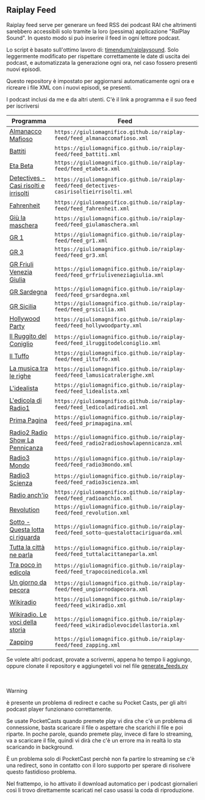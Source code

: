 ## Raiplay Feed

Raiplay feed serve per generare un feed RSS dei podcast RAI che altrimenti sarebbero accessibili solo tramite la loro (pessima) applicazione "RaiPlay Sound". In questo modo si può inserire il feed in ogni lettore podcast.

Lo script è basato sull'ottimo lavoro di: [timendum/raiplaysound](https://github.com/timendum/raiplaysound). Solo leggermente modificato per rispettare correttamente le date di uscita dei podcast, e automatizzata la generazione ogni ora, nel caso fossero presenti nuovi episodi. 

Questo repository è impostato per aggiornarsi automaticamente ogni ora e ricreare i file XML con i nuovi episodi, se presenti. 

I podcast inclusi da me e da altri utenti. C'è il link a programma e il suo feed per iscriversi

| Programma | Feed |
|-----------|------|
| [Almanacco Mafioso](https://www.raiplaysound.it/programmi/almanaccomafioso) | `https://giuliomagnifico.github.io/raiplay-feed/feed_almanaccomafioso.xml` |
| [Battiti](https://www.raiplaysound.it/programmi/battiti) | `https://giuliomagnifico.github.io/raiplay-feed/feed_battiti.xml` |
| [Eta Beta](https://www.raiplaysound.it/programmi/etabeta) | `https://giuliomagnifico.github.io/raiplay-feed/feed_etabeta.xml` |
| [Detectives - Casi risolti e irrisolti](https://www.raiplaysound.it/programmi/detectives-casirisoltieirrisolti) | `https://giuliomagnifico.github.io/raiplay-feed/feed_detectives-casirisoltieirrisolti.xml` |
| [Fahrenheit](https://www.raiplaysound.it/programmi/fahrenheit) | `https://giuliomagnifico.github.io/raiplay-feed/feed_fahrenheit.xml` |
| [Giù la maschera](https://www.raiplaysound.it/programmi/giulamaschera) | `https://giuliomagnifico.github.io/raiplay-feed/feed_giulamaschera.xml` |
| [GR 1](https://www.raiplaysound.it/programmi/gr1) | `https://giuliomagnifico.github.io/raiplay-feed/feed_gr1.xml` |
| [GR 3](https://www.raiplaysound.it/programmi/gr3) | `https://giuliomagnifico.github.io/raiplay-feed/feed_gr3.xml` |
| [GR Friuli Venezia Giulia](https://www.raiplaysound.it/programmi/grfriuliveneziagiulia) | `https://giuliomagnifico.github.io/raiplay-feed/feed_grfriuliveneziagiulia.xml` |
| [GR Sardegna](https://www.raiplaysound.it/programmi/grsardegna) | `https://giuliomagnifico.github.io/raiplay-feed/feed_grsardegna.xml` |
| [GR Sicilia](https://www.raiplaysound.it/programmi/grsicilia) | `https://giuliomagnifico.github.io/raiplay-feed/feed_grsicilia.xml` |
| [Hollywood Party](https://www.raiplaysound.it/programmi/hollywoodparty) | `https://giuliomagnifico.github.io/raiplay-feed/feed_hollywoodparty.xml` |
| [Il Ruggito del Coniglio](https://www.raiplaysound.it/programmi/ilruggitodelconiglio) | `https://giuliomagnifico.github.io/raiplay-feed/feed_ilruggitodelconiglio.xml` |
| [Il Tuffo](https://www.raiplaysound.it/programmi/iltuffo) | `https://giuliomagnifico.github.io/raiplay-feed/feed_iltuffo.xml` |
| [La musica tra le righe](https://www.raiplaysound.it/programmi/lamusicatralerighe) | `https://giuliomagnifico.github.io/raiplay-feed/feed_lamusicatralerighe.xml` |
| [L'idealista](https://www.raiplaysound.it/programmi/lidealista) | `https://giuliomagnifico.github.io/raiplay-feed/feed_lidealista.xml` |
| [L'edicola di Radio1](https://www.raiplaysound.it/programmi/ledicoladiradio1) | `https://giuliomagnifico.github.io/raiplay-feed/feed_ledicoladiradio1.xml` |
| [Prima Pagina](https://www.raiplaysound.it/programmi/primapagina) | `https://giuliomagnifico.github.io/raiplay-feed/feed_primapagina.xml` |
| [Radio2 Radio Show La Pennicanza](https://www.raiplaysound.it/programmi/radio2radioshowlapennicanza) | `https://giuliomagnifico.github.io/raiplay-feed/feed_radio2radioshowlapennicanza.xml` |
| [Radio3 Mondo](https://www.raiplaysound.it/programmi/radio3mondo) | `https://giuliomagnifico.github.io/raiplay-feed/feed_radio3mondo.xml` |
| [Radio3 Scienza](https://www.raiplaysound.it/programmi/radio3scienza) | `https://giuliomagnifico.github.io/raiplay-feed/feed_radio3scienza.xml` |
| [Radio anch'io](https://www.raiplaysound.it/programmi/radioanchio) | `https://giuliomagnifico.github.io/raiplay-feed/feed_radioanchio.xml` |
| [Revolution](https://www.raiplaysound.it/programmi/revolution) | `https://giuliomagnifico.github.io/raiplay-feed/feed_revolution.xml` |
| [Sotto - Questa lotta ci riguarda](https://www.raiplaysound.it/programmi/sotto-questalottaciriguarda) | `https://giuliomagnifico.github.io/raiplay-feed/feed_sotto-questalottaciriguarda.xml` |
| [Tutta la città ne parla](https://www.raiplaysound.it/programmi/tuttalacittaneparla) | `https://giuliomagnifico.github.io/raiplay-feed/feed_tuttalacittaneparla.xml` |
| [Tra poco in edicola](https://www.raiplaysound.it/programmi/trapocoinedicola) | `https://giuliomagnifico.github.io/raiplay-feed/feed_trapocoinedicola.xml` |
| [Un giorno da pecora](https://www.raiplaysound.it/programmi/ungiornodapecora) | `https://giuliomagnifico.github.io/raiplay-feed/feed_ungiornodapecora.xml` |
| [Wikiradio](https://www.raiplaysound.it/programmi/wikiradio) | `https://giuliomagnifico.github.io/raiplay-feed/feed_wikiradio.xml` |
| [Wikiradio. Le voci della storia](https://www.raiplaysound.it/programmi/wikiradiolevocidellastoria) | `https://giuliomagnifico.github.io/raiplay-feed/feed_wikiradiolevocidellastoria.xml` |
| [Zapping](https://www.raiplaysound.it/programmi/zapping) | `https://giuliomagnifico.github.io/raiplay-feed/feed_zapping.xml` |

Se volete altri podcast, provate a scrivermi, appena ho tempo li aggiungo, oppure clonate il repository e aggiungeteli voi nel file [generate_feeds.py](https://github.com/giuliomagnifico/raiplay-feed/blob/main/scripts/generate_feeds.py)
<br><br><br>


>[!WARNING]
>è presente un problema di redirect e cache su Pocket Casts, per gli altri podcast player funzionano correttamente. 
>
>Se usate PocketCasts quando premete play vi dira che c'è un problema di connessione, basta scaricare il file o aspettare che scarichi il file e poi riparte. In poche parole, quando premete play, invece di fare lo streaming, va a scaricare il file, quindi vi dirà che c'è un errore ma in realtà lo sta scaricando in background. 
>
>È un problema solo di PocketCast perchè non fa partire lo streaming se c'è una redirect, sono in contatto con il loro supporto per sperare di risolvere questo fastidioso problema. 
>
>Nel frattempo, io ho attivato il download automatico per i podcast giornalieri così li trovo direttamemte scaricati nel caso usassi la coda di riproduzione. 

